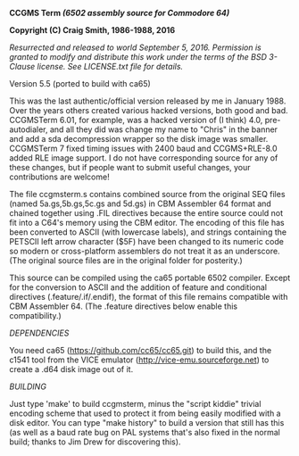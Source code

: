 
**CCGMS Term _(6502 assembly source for Commodore 64)_**

**Copyright (C) Craig Smith, 1986-1988, 2016**

*Resurrected and released to world September 5, 2016.
Permission is granted to modify and distribute this work under
the terms of the BSD 3-Clause license.
See LICENSE.txt file for details.*

Version 5.5 (ported to build with ca65)

This was the last authentic/official version released by me in January 1988.
Over the years others created various hacked versions, both good and bad.
CCGMSTerm 6.01, for example, was a hacked version of (I think) 4.0, pre-
autodialer, and all they did was change my name to "Chris" in the banner
and add a sda decompression wrapper so the disk image was smaller.
CCGMSTerm 7 fixed timing issues with 2400 baud and CCGMS+RLE-8.0 added RLE 
image support.  I do not have corresponding source for any of these
changes, but if people want to submit useful changes, your contributions
are welcome!

The file ccgmsterm.s contains combined source from the original SEQ files
(named 5a.gs,5b.gs,5c.gs and 5d.gs) in CBM Assembler 64 format and chained
together using .FIL directives because the entire source could not
fit into a C64's memory using the CBM editor.  The encoding of this
file has been converted to ASCII (with lowercase labels), and strings
containing the PETSCII left arrow character ($5F) have been changed
to its numeric code so modern or cross-platform assemblers do not
treat it as an underscore.  (The original source files are in the
original folder for posterity.)

This source can be compiled using the ca65 portable 6502 compiler.
Except for the conversion to ASCII and the addition of feature
and conditional directives (.feature/.if/.endif), the format of
this file remains compatible with CBM Assembler 64.
(The .feature directives below enable this compatibility.)

*DEPENDENCIES*

You need ca65 (https://github.com/cc65/cc65.git) to build this,
and the c1541 tool from the VICE emulator (http://vice-emu.sourceforge.net)
to create a .d64 disk image out of it.

*BUILDING*

Just type 'make' to build ccgmsterm, minus the "script kiddie" trivial
encoding scheme that used to protect it from being easily modified with a disk
editor.  You can type "make history" to build a version that still
has this (as well as a baud rate bug on PAL systems that's also fixed
in the normal build; thanks to Jim Drew for discovering this).



